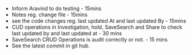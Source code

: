 - Inform Aravind to do testing - 15mins
- Notes reg. change file - 15mins
- see the code changes reg. last updated At and last updated By - 15mins
- CUD operations in Investigation, hold, SaveSearch and Share to check last updated by and last updated at - 30 mins
- SaveSearch CRUD Operations is audit correctly or not. - 15 mins
- See the latest commit in git hub.
